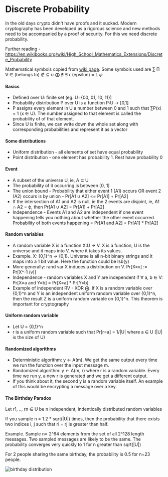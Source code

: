 Discrete Probability
===

In the old days crypto didn't have proofs and it sucked. Modern cryptography has been developed as a rigorous science and new methods need to be accompanied by a proof of security. For this we need discrete probability.

Further reading - https://en.wikibooks.org/wiki/High_School_Mathematics_Extensions/Discrete_Probability

Mathematical symbols copied from [wiki page](https://en.wikipedia.org/wiki/Mathematical_operators_and_symbols_in_Unicode). Some symbols used are ∑ ∏ ∀ ∈ (belongs to) ∉ ⊆ ∪ ⨁ ∄ ∃ ϵ (epsilon) ≈ ⟘ 𝜑

#### Basics

* Defined over U: finite set (eg. U={00, 01, 10, 11})
* Probability distribution P over U is a function P:U -> [0,1]
* P assigns every element in U a number between 0 and 1 such that ∑P(x) = 1 (x ∈ U). The number assigned to that element is called the probability of of that element.
* Since U is finite, we can write down the whole set along with corresponding probabilities and represent it as a vector

#### Some distributions

* Uniform distribution - all elements of set have equal probability
* Point distribution - one element has probability 1. Rest have probability 0

#### Event

* A subset of the universe U, ie, A ⊆ U
* The probability of it occurring is between [0, 1]
* The union bound - Probability that either event 1 (A1) occurs OR event 2 (A2) occurs is by union - Pr[A1 ∪ A2] <= Pr[A1] + Pr[A2]
* If the intersection of A1 and A2 is null, ie the 2 events are disjoint, ie, A1 ∩ A2 = ϕ, then Pr[A1 ∪ A2] = Pr[A1] + Pr[A2]
* Independence - Events A1 and A2 are independent if one event happening tells you nothing about whether the other event occurred. Probability of both events happening = Pr[A1 and A2] = Pr[A1] * Pr[A2]

#### Random variables

* A random variable X is a function X:U -> V. X is a function, U is the universe and it maps into V, where it takes its values.
* Example. X: {0,1}^n -> {0,1}. Universe is all n-bit binary strings and it maps into a 1 bit value. Here the function could be lsb(y)
* More generally: rand var X induces a distribution on V. Pr[X=v] := Pr[X^-1 (v)]
* Independence - random variables X and Y are independent if ∀ a, b ∈ V: Pr[X=a and Y=b] = Pr[X=a] * Pr[Y=b]
* Example of independent RV - XOR ⨁. If X is a random variable over {0,1}^n and Y is an independent uniform random variable over {0,1}^n, then the result Z is a uniform random variable on {0,1}^n. This theorem is important for cryptography

#### Uniform random variable

* Let U = {0,1}^n
* r is a uniform random variable such that Pr[r=a] = 1/|U| where a ∈ U (|U| is the size of U)

#### Randomized algorithms

* Deterministic algorithm: y <- A(m). We get the same output every time we run the function over the input message m.
* Randomized algorithm: y <- A(m, r) where r is a random variable. Every time we run y, a new r is generated and we get a different output.
* If you think about it, the second y is a random variable itself. An example of this would be encrypting a message over a key.

#### The Birthday Paradox

Let r1, .., rn ∈ U be n independent, indentically distributed random variables

If you sample n = 1.2 * sqrt(|U|) times, then the probability that there exists two indices i, j such that ri = rj is greater than half.  

Example. Sample n= 2^64 elements from the set of all 2^128 length messages. Two sampled messages are likely to be the same. The probability converges very quickly to 1 for n greater than sqrt(|U|)

For 2 people sharing the same birthday, the probability is 0.5 for n=23 people.

![birthday distribution](https://upload.wikimedia.org/wikipedia/commons/c/ca/Birthday_paradox_probability.svg)
